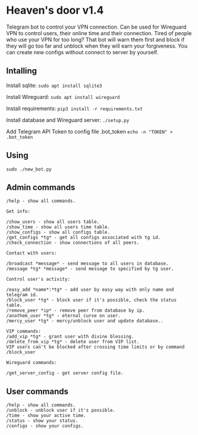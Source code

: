 # Heaven's door v1.4

Telegram bot to control your VPN connection. Can be used for Wireguard VPN to control users, their online time and their connection.
Tired of people who use your VPN for too long? That bot will warn them first and block if they will go too far and unblock when they will earn your forgiveness. You can create new configs without connect to server by yourself.
## Intalling

Install sqlite: ```sudo apt install sqlite3```

Install Wireguard: ```sudo apt install wireguard```

Install requirements: ```pip3 install -r requirements.txt```

Install database and Wireguard server: ```./setup.py```

Add Telegram API Token to config file .bot_token ```echo -n "TOKEN" > .bot_token```
## Using

```sudo ./new_bot.py```
## Admin commands
```
/help - show all commands. 

Get info: 

/show_users - show all users table. 
/show_time - show all users time table. 
/show_configs - show all configs table. 
/get_configs *tg* - get all configs associated with tg id. 
/check_connection - show connections of all peers. 

Contact with users: 

/broadcast *message* - send message to all users in database. 
/message *tg* *message* - send message to specified by tg user. 

Control user's activity: 

/easy_add *name*:*tg* - add user by easy way with only name and telegram id. 
/block_user *tg* - block user if it's possible, check the status table. 
/remove_peer *ip* - remove peer from database by ip. 
/anathem_user *tg* - eternal curse on user. 
/mercy_user *tg* - mercy/unblock user and update database.. 

VIP commands: 
/add_vip *tg* - grant user with divine blessing. 
/delete_from_vip *tg* - delete user from VIP list.
VIP users can't be blocked after crossing time limits or by command /block_user

Wireguard commands: 

/get_server_config - get server config file. 
```
## User commands
```
/help - show all commands.
/unblock - unblock user if it's possible.
/time - show your active time.
/status - show your status.
/configs - show your configs.
```
